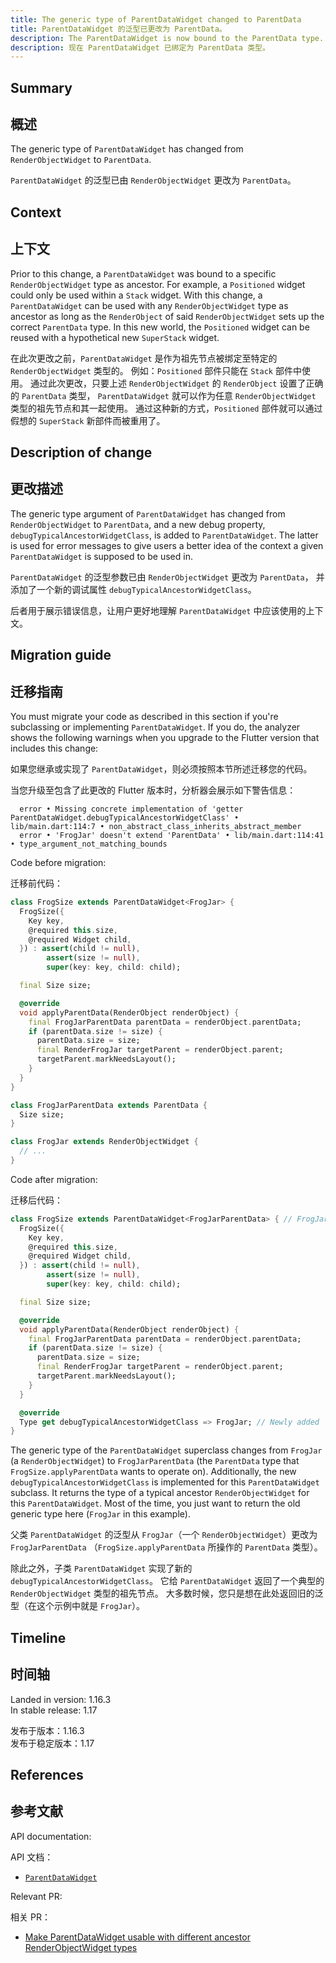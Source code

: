 ```yaml
---
title: The generic type of ParentDataWidget changed to ParentData
title: ParentDataWidget 的泛型已更改为 ParentData。
description: The ParentDataWidget is now bound to the ParentData type.
description: 现在 ParentDataWidget 已绑定为 ParentData 类型。
---
```


## Summary

## 概述

The generic type of `ParentDataWidget` has changed from
`RenderObjectWidget` to `ParentData`.

`ParentDataWidget` 的泛型已由 `RenderObjectWidget` 更改为 `ParentData`。

## Context

## 上下文

Prior to this change, a `ParentDataWidget` was bound
to a specific `RenderObjectWidget` type as ancestor.
For example, a `Positioned` widget could only be used
within a `Stack` widget. With this change,
a `ParentDataWidget` can be used with any
`RenderObjectWidget` type as ancestor as long as
the `RenderObject` of said `RenderObjectWidget`
sets up the correct `ParentData` type. In this new world,
the `Positioned` widget can be reused with a hypothetical
new `SuperStack` widget.

在此次更改之前，`ParentDataWidget` 是作为祖先节点被绑定至特定的 `RenderObjectWidget` 类型的。
例如：`Positioned` 部件只能在 `Stack` 部件中使用。
通过此次更改，只要上述 `RenderObjectWidget` 的 `RenderObject` 设置了正确的 `ParentData` 类型，
`ParentDataWidget` 就可以作为任意 `RenderObjectWidget` 类型的祖先节点和其一起使用。
通过这种新的方式，`Positioned` 部件就可以通过假想的 `SuperStack` 新部件而被重用了。

## Description of change

## 更改描述

The generic type argument of `ParentDataWidget`
has changed from `RenderObjectWidget` to `ParentData`,
and a new debug property, `debugTypicalAncestorWidgetClass`,
is added to `ParentDataWidget`.
The latter is used for error messages to give users a
better idea of the context a given `ParentDataWidget`
is supposed to be used in.

`ParentDataWidget` 的泛型参数已由 `RenderObjectWidget` 更改为 `ParentData`，
并添加了一个新的调试属性 `debugTypicalAncestorWidgetClass`。

后者用于展示错误信息，让用户更好地理解 `ParentDataWidget` 中应该使用的上下文。

## Migration guide

## 迁移指南

You must migrate your code as described in this section
if you're subclassing or implementing `ParentDataWidget`.
If you do, the analyzer shows the following warnings when you
upgrade to the Flutter version that includes this change:

如果您继承或实现了 `ParentDataWidget`，则必须按照本节所述迁移您的代码。

当您升级至包含了此更改的 Flutter 版本时，分析器会展示如下警告信息：

```none
  error • Missing concrete implementation of 'getter ParentDataWidget.debugTypicalAncestorWidgetClass' • lib/main.dart:114:7 • non_abstract_class_inherits_abstract_member
  error • 'FrogJar' doesn't extend 'ParentData' • lib/main.dart:114:41 • type_argument_not_matching_bounds
```

Code before migration:

迁移前代码：

<!-- skip -->
```dart
class FrogSize extends ParentDataWidget<FrogJar> {
  FrogSize({
    Key key,
    @required this.size,
    @required Widget child,
  }) : assert(child != null),
        assert(size != null),
        super(key: key, child: child);

  final Size size;

  @override
  void applyParentData(RenderObject renderObject) {
    final FrogJarParentData parentData = renderObject.parentData;
    if (parentData.size != size) {
      parentData.size = size;
      final RenderFrogJar targetParent = renderObject.parent;
      targetParent.markNeedsLayout();
    }
  }
}

class FrogJarParentData extends ParentData {
  Size size;
}

class FrogJar extends RenderObjectWidget {
  // ...
}
```

Code after migration:

迁移后代码：

<!-- skip -->
```dart
class FrogSize extends ParentDataWidget<FrogJarParentData> { // FrogJar changed to FrogJarParentData
  FrogSize({
    Key key,
    @required this.size,
    @required Widget child,
  }) : assert(child != null),
        assert(size != null),
        super(key: key, child: child);

  final Size size;

  @override
  void applyParentData(RenderObject renderObject) {
    final FrogJarParentData parentData = renderObject.parentData;
    if (parentData.size != size) {
      parentData.size = size;
      final RenderFrogJar targetParent = renderObject.parent;
      targetParent.markNeedsLayout();
    }
  }

  @override
  Type get debugTypicalAncestorWidgetClass => FrogJar; // Newly added
}
```

The generic type of the `ParentDataWidget` superclass
changes from `FrogJar` (a `RenderObjectWidget`) to
`FrogJarParentData` (the `ParentData` type that
`FrogSize.applyParentData` wants to operate on).
Additionally, the new `debugTypicalAncestorWidgetClass`
is implemented for this `ParentDataWidget` subclass.
It returns the type of a typical ancestor `RenderObjectWidget`
for this `ParentDataWidget`. Most of the time,
you just want to return the old generic type here
(`FrogJar` in this example).

父类 `ParentDataWidget` 的泛型从 `FrogJar`（一个 `RenderObjectWidget`）更改为 `FrogJarParentData`
（`FrogSize.applyParentData` 所操作的 `ParentData` 类型）。

除此之外，子类 `ParentDataWidget` 实现了新的 `debugTypicalAncestorWidgetClass`。
它给 `ParentDataWidget` 返回了一个典型的 `RenderObjectWidget` 类型的祖先节点。
大多数时候，您只是想在此处返回旧的泛型（在这个示例中就是 `FrogJar`）。

## Timeline

## 时间轴

Landed in version: 1.16.3<br>
In stable release: 1.17

发布于版本：1.16.3<br>
发布于稳定版本：1.17

## References

## 参考文献

API documentation:

API 文档：

* [`ParentDataWidget`][]

Relevant PR:

相关 PR：

* [Make ParentDataWidget usable with different ancestor RenderObjectWidget types][]

[Make ParentDataWidget usable with different ancestor RenderObjectWidget types]: {{site.github}}/flutter/flutter/pull/48541
[`ParentDataWidget`]: {{site.api}}/flutter/widgets/ParentDataWidget-class.html
